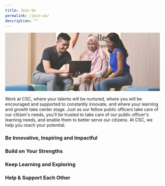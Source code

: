 ```yaml
---
title: Join Us
permalink: /join-us/
description: ""
---
```

<style>


</style>


<img src="/images/Landing%20Page/cover_option1.jpg">


<p>Work at CSC, where your talents will be nurtured, where you will be encouraged and supported to constantly innovate, and where your learning and growth take center stage. Just as our fellow public officers take care of our citizen's needs, you'll be trusted to take care of our public officer's learning needs, and enable them to better serve our citizens. At CSC, we help you reach your potential.</p>

<h3>Be Innovative, Inspiring and Impactful</h3>
<p></p>

<h3>Build on Your Strengths</h3>
<p></p>

<h3>Keep Learning and Exploring</h3>
<p></p>




<h3>Help &amp; Support Each Other</h3>
<p></p>
